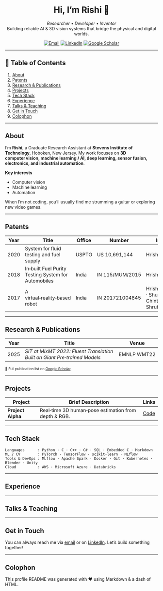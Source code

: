 <!-- ——— HEADER ——— -->
<h1 align="center">Hi, I’m Rishi 👋</h1>
<p align="center">
  <em>Researcher • Developer • Inventor</em><br>
  <span>Building reliable AI &amp; 3D vision systems that bridge the physical and digital worlds.</span>
</p>

<!-- Social / contact buttons -->
<p align="center">
  <a href="mailto:hkanade@stevens.edu"><img src="https://img.shields.io/badge/Email-hkanade@stevens.edu-informational?style=flat-square&logo=gmail" alt="Email"></a>
  <a href="[https://www.linkedin.com/in/hrishikesh-kanade-43723399](https://www.linkedin.com/in/rishi-kanade-43723399/)"><img src="https://img.shields.io/badge/LinkedIn-hrishikesh--kanade-0A66C2?style=flat-square&logo=linkedin" alt="LinkedIn"></a>
  <a href="https://scholar.google.com/citations?user=Xm7WY4QAAAAJ&hl=en"><img src="https://img.shields.io/badge/Google_Scholar-Profile-4285F4?style=flat-square&logo=googlescholar" alt="Google Scholar"></a>
</p>

---

## 📂 Table of Contents
1. [About](#about)
2. [Patents](#patents)
3. [Research &amp; Publications](#research--publications)
4. [Projects](#projects)
5. [Tech Stack](#tech-stack)
6. [Experience](#experience)
7. [Talks &amp; Teaching](#talks--teaching)
8. [Get in Touch](#get-in-touch)
9. [Colophon](#colophon)

---

## About
I’m **Rishi**, a Graduate Research Assistant at **Stevens Institute of Technology**, Hoboken, New Jersey. My work focuses on **3D computer vision, machine learning / AI, deep learning, sensor fusion, electronics, and industrial automation**.

**Key interests**

- Computer vision  
- Machine learning  
- Automation  

When I’m not coding, you’ll usually find me strumming a guitar or exploring new video games.

---

## Patents
| Year | Title | Office | Number | Inventors |
|------|-------|--------|--------|-----------|
| 2020 | System for fluid testing and fuel supply | USPTO | US 10,691,144 | Hrishikesh Kanade |
| 2018 | In‑built Fuel Purity Testing System for Automobiles | India | IN 115/MUM/2015 | Hrishikesh Kanade |
| 2017 | A virtual‑reality‑based robot | India | IN 201721004845 | Hrishikesh Kanade · Shubham Kale · Chintan Shah · Shruti Danve |

---

## Research &amp; Publications
| Year | Title | Venue |
|------|-------|-------|
| 2025 | *SIT at MixMT 2022: Fluent Translation Built on Giant Pre‑trained Models* | EMNLP WMT22 |

<sub>📒 Full publication list on <a href="https://scholar.google.com/citations?user=Xm7WY4QAAAAJ">Google Scholar</a>.</sub>

---

## Projects
| Project | Brief Description | Links |
|---------|------------------|-------|
| **Project Alpha** | Real‑time 3D human‑pose estimation from depth &amp; RGB. | <a href="https://github.com/rishik18/3D_task_guidance_and_scene_representation">Code</a> |

---

## Tech Stack
```text
Languages      : Python · C · C++ · C# · SQL · Embedded C · Markdown
ML / CV        : PyTorch · TensorFlow · scikit‑learn · MLflow
Tools & DevOps : MLflow · Apache Spark · Docker · Git · Kubernetes · Blender · Unity
Cloud          : AWS · Microsoft Azure · Databricks
```

---

## Experience
<!-- Add your experience here -->

---

## Talks &amp; Teaching
<!-- Add talks / teaching engagements here -->

---

## Get in Touch
You can always reach me via [email](mailto:hkanade@stevens.edu) or on [LinkedIn](https://www.linkedin.com/in/hrishikesh-kanade-43723399). Let’s build something together!

---

## Colophon
This profile README was generated with ❤️ using Markdown &amp; a dash of HTML.
